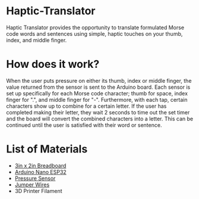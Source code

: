 # Haptic-Translator
Haptic Translator provides the opportunity to translate formulated Morse code words and sentences using simple, haptic touches on your thumb, index, and middle finger.


# How does it work?
When the user puts pressure on either its thumb, index or middle finger, the value returned from the sensor is sent to the Arduino board. Each sensor is set up specifically for each Morse code character; thumb for space, index finger for ".", and middle finger for "-". Furthermore, with each tap, certain characters show up to combine for a certain letter. If the user has completed making their letter, they wait 2 seconds to time out the set timer and the board will convert the combined characters into a letter. This can be continued until the user is satisfied with their word or sentence.


# List of Materials 
- [3in x 2in Breadboard](https://www.amazon.ca/CANADUINO%C2%AE-Solderless-Breadboards-400-Points/dp/B0C2M5SRGZ/ref=sr_1_124?dib=eyJ2IjoiMSJ9.PIFA5xN2Jj2N4xhQ8QQH4oasNEPLmbp5Kkv3GsJW_g1K2E1XY9kOZ1YIObIwI9Irnc69p1JvkagRWHerWWr2bvsaw7phsaxgh4faqOgUCZiAMhPQivfZh5aWnSydvcqzGqfFTIccHpnDFEyG8FOtCb4NX7w-R-twSxaM66NsKVr6vf4EUcVxSJZXowgoTG-ugQMM3TTcgLtayl3GwRXRhLtigNo1EETCj9kk9e7capDC3w89_EFtPxSXsxuswcRcbNK4sA5-YPZgXqojOUG3Yf_D1ZdaWf8PiTSct8d0Mp4.cDyYGtkMt1uhi5x5c8MJAZ4L4bE08TScKTs43v6Yw_c&dib_tag=se&keywords=breadboard&qid=1721779992&sr=8-124)
- [Arduino Nano ESP32](https://store-usa.arduino.cc/products/nano-esp32?selectedStore=us)
- [Pressure Sensor](https://www.amazon.ca/Resistive-Pressure-Sensing-Resistor-Arduino/dp/B074QLDCXQ/ref=sr_1_48?dib=eyJ2IjoiMSJ9.3C_rCLQUiSB3yDaqKNmEgAkAKyQEGxMtT-uBA0tyFMdbDj2FP-MLdfZHJ_rsfcNtxrA46g4F7dJNeON6ryf6xSOU5E2o7QMVkcC7HBz_KCjgzPyll-tw5Uk41mFlprQSdVR7QCikTMYeaZtBTfbw5NcsqgMGYGKrLzyAwBB5kZ7EMBX5pyaxNqY5igxQ63oZdrVNybtNU7Nvy-OfPkP8_C5UK-RXQUU9Xoq0vM42Ojlf1Ex14Q4t6GTBvsJBFPbUpRq9TM4AN5hQSnSrL3ty4_5WIQojBJuiMLjYn0FLVkk.I0fiI71GUhc5i9Vu9mYfrNTcRT1b4Zr7a9joZLv9aCI&dib_tag=se&keywords=Pressure+Sensor&qid=1721780193&sr=8-48)
- [Jumper Wires](https://www.amazon.ca/IZOKEE-240pcs-Solderless-Breadboard-Arduino/dp/B08151TQHG/ref=sr_1_5?crid=14QFZQNYWBW4&dib=eyJ2IjoiMSJ9.Wh9JUafydRlTlmY0ctqdTmibVyB-B5qdW2mxqlSCncCQqizSLH37ClCJkDapbNC6ox5Em82qFnws3pKNSlzkmjZL7Pkm8Bo9mBNvkGW5y0fbvCJhg9_j_5nEoxoM7Sj0xWiah6WZB6q5ykPV1fekkTYs9yhb8tMKtJ-baZ7fms2e09--0oqnJWfRWg8Q9A1J463N2V7RtuorcbG0oYZqRu0CWOByizgQcKEgSThv4GcSD1nVIpYAHuuLgCNfbLOBFbBHFhJ-mEZuQiCIgdS_5LQz3OwHv5qn7pXLBx2ObTE.wuocWnivZReh7g67MqyKoa3ahEYAEoyupv2i7VdSsBg&dib_tag=se&keywords=breadboard+wires&qid=1721780310&sprefix=bradboard+wires%2Caps%2C83&sr=8-5)
- 3D Printer Filament 




